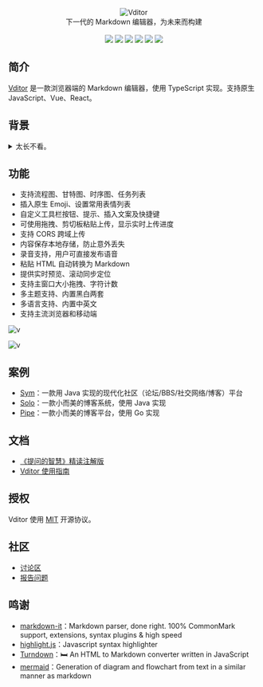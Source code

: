 <p align="center">
<img alt="Vditor" src="https://user-images.githubusercontent.com/873584/52320007-9980bf00-2a07-11e9-8acc-0fb5a7fab8c9.png" />
<br>
下一代的 Markdown 编辑器，为未来而构建
<br><br>
<a title="MIT" target="_blank" href="https://opensource.org/licenses/MIT"><img src="http://img.shields.io/badge/license-MIT-orange.svg?style=flat-square"></a>
<a title="Code Size" target="_blank" href="https://github.com/b3log/vditor"><img src="https://img.shields.io/github/languages/code-size/b3log/vditor.svg?style=flat-square"></a>
<a title="Dependencies" target="_blank" href="https://github.com/b3log/vditor"><img src="https://img.shields.io/david/b3log/vditor.svg?style=flat-square"></a>  
<a title="Version" target="_blank" href="https://www.npmjs.com/package/vditor"><img src="https://img.shields.io/npm/v/vditor.svg?style=flat-square"></a>
<a title="Downloads" target="_blank" href="https://www.npmjs.com/package/vditor"><img src="https://img.shields.io/npm/dt/vditor.svg?style=flat-square"></a>
<a title="Hits" target="_blank" href="https://github.com/b3log/hits"><img src="https://hits.b3log.org/b3log/vditor.svg"></a>
</p>

## 简介

[Vditor](https://github.com/b3log/vditor) 是一款浏览器端的 Markdown 编辑器，使用 TypeScript 实现。支持原生 JavaScript、Vue、React。

## 背景

<details>
<summary>太长不看。</summary>
<br>

我们在开发 [Sym](https://github.com/b3log/symphony) 的初期是直接使用 WYSIWYG 富文本编辑器的。那时候基于 HTML 的编辑器非常流行，项目中引用起来也很方便，也符合用户当时的使用习惯。

后来，Markdown 的崛起逐步改变了大家的排版方式。再加上我们其他几个项目都是面向程序员用户的，所以迁移到 md 上也是大势所趋。我们选择了 [CodeMirror](https://github.com/codemirror/CodeMirror)，这是一款优秀的编辑器，它对开发者提供了丰富的编程接口，对各种浏览器的兼容性也比较好。

再后来，随着我们项目业务需求方面的沉淀，使用 CodeMirror 有时候会感到比较“笨重”。比如要实现 @自动完成用户名列表、插入 Emoji、上传文件等就需要比较深入的二次开发，而这些业务需求恰恰是很多项目场景共有且必备的。

终于，我们决定开始在 Sym 中自己实现编辑器。随着几个版本的迭代，Sym 的编辑器也日趋成熟。在我们运营的社区[黑客派](https://hacpai.com)上陆续有人问我们是否能将编辑器单独抽离出来提供给大家使用。与此同时，我们的前端主程 [V](https://hacpai.com/member/Vanessa) 同学对于维护分散在各个项目中的编辑器也感到有点力不从心，外加她最近在学 TypeScript 正好需要练手实践，所以就决定使用 ts 来实现一个全新的浏览器端 md 编辑器。

于是，Vditor 就这样诞生了。
</details>

## 功能

* 支持流程图、甘特图、时序图、任务列表
* 插入原生 Emoji、设置常用表情列表
* 自定义工具栏按钮、提示、插入文案及快捷键
* 可使用拖拽、剪切板粘贴上传，显示实时上传进度
* 支持 CORS 跨域上传
* 内容保存本地存储，防止意外丢失
* 录音支持，用户可直接发布语音
* 粘贴 HTML 自动转换为 Markdown
* 提供实时预览、滚动同步定位
* 支持主窗口大小拖拽、字符计数
* 多主题支持、内置黑白两套
* 多语言支持、内置中英文
* 支持主流浏览器和移动端

![v](https://user-images.githubusercontent.com/970828/52485686-66e7e980-2bf4-11e9-9ad3-e84f1d364351.png)

![v](https://user-images.githubusercontent.com/970828/52489258-bf22e980-2bfc-11e9-8721-9e2bbb91c3f1.png)

## 案例

* [Sym](https://github.com/b3log/symphony)：一款用 Java 实现的现代化社区（论坛/BBS/社交网络/博客）平台
* [Solo](https://github.com/b3log/solo)：一款小而美的博客系统，使用 Java 实现
* [Pipe](https://github.com/b3log/pipe)：一款小而美的博客平台，使用 Go 实现

## 文档

* [《提问的智慧》精读注解版](https://hacpai.com/article/1536377163156)
* [Vditor 使用指南](https://hacpai.com/article/1549638745630?r=Vanessa)

## 授权

Vditor 使用 [MIT](https://opensource.org/licenses/MIT) 开源协议。

## 社区

* [讨论区](https://hacpai.com/tag/vditor)
* [报告问题](https://github.com/b3log/vditor/issues/new/choose)

## 鸣谢

* [markdown-it](https://github.com/markdown-it/markdown-it)：Markdown parser, done right. 100% CommonMark support, extensions, syntax plugins & high speed
* [highlight.js](https://github.com/highlightjs/highlight.js)：Javascript syntax highlighter
* [Turndown](https://github.com/domchristie/turndown)：🛏 An HTML to Markdown converter written in JavaScript
* [mermaid](https://github.com/knsv/mermaid)：Generation of diagram and flowchart from text in a similar manner as markdown
